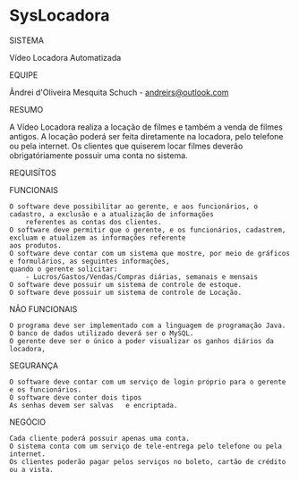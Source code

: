 SysLocadora
===========

SISTEMA

  Vídeo Locadora Automatizada

EQUIPE

  Ândrei d'Oliveira Mesquita Schuch - andreirs@outlook.com

RESUMO

  A Vídeo Locadora realiza a locação de filmes e também a venda de filmes antigos. A locação poderá ser feita diretamente 
  na locadora, pelo telefone ou pela internet. Os clientes que quiserem locar filmes deverão obrigatóriamente possuir uma conta no 
  sistema. 
  
REQUISÍTOS

  FUNCIONAIS

    O software deve possibilitar ao gerente, e aos funcionários, o cadastro, a exclusão e a atualização de informações 
        referentes as contas dos clientes.
    O software deve permitir que o gerente, e os funcionários, cadastrem, excluam e atualizem as informações referente 
    aos produtos.
    O software deve contar com um sistema que mostre, por meio de gráficos e formulários, as seguintes informações,
    quando o gerente solicitar:
        - Lucros/Gastos/Vendas/Compras diárias, semanais e mensais
    O software deve possuir um sistema de controle de estoque.
    O software deve possuir um sistema de controle de Locação.

  NÃO FUNCIONAIS
  
    O programa deve ser implementado com a linguagem de programação Java.
    O banco de dados utilizado deverá ser o MySQL.
    O gerente deve ser o único a poder visualizar os ganhos diários da locadora, 
  
  SEGURANÇA
  
    O software deve contar com um serviço de login próprio para o gerente e os funcionários.
    O software deve conter dois tipos 
    As senhas devem ser salvas   e encriptada.
    
  
  NEGÓCIO

    Cada cliente poderá possuir apenas uma conta.
    O sistema conta com um serviço de tele-entrega pelo telefone ou pela internet.
    Os clientes poderão pagar pelos serviços no boleto, cartão de crédito ou a vista.
